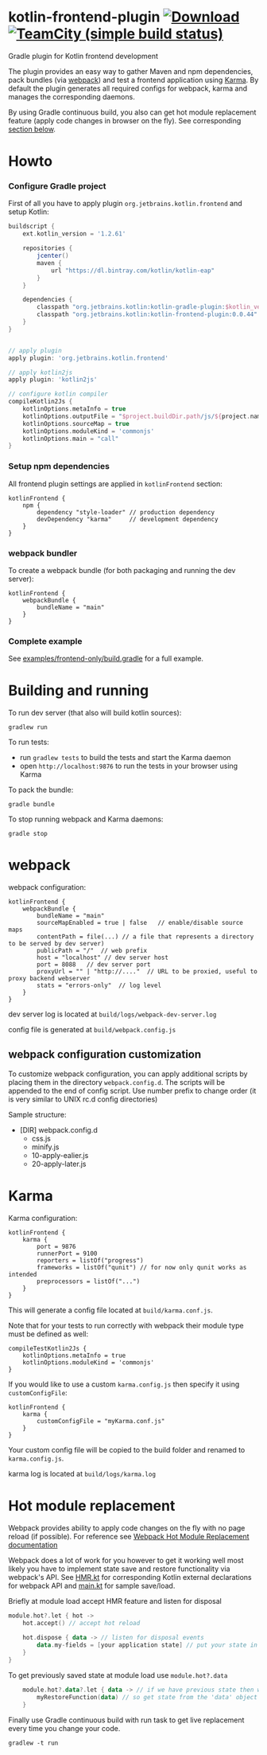 # kotlin-frontend-plugin  [ ![Download](https://api.bintray.com/packages/kotlin/kotlin-eap/kotlin-frontend/images/download.svg) ](https://bintray.com/kotlin/kotlin-eap/kotlin-frontend/_latestVersion) [![TeamCity (simple build status)](https://img.shields.io/teamcity/http/teamcity.jetbrains.com/s/KotlinTools_KotlinFrontendPlugin_Build.svg)](https://teamcity.jetbrains.com/viewType.html?buildTypeId=KotlinTools_KotlinFrontendPlugin_Build)
Gradle plugin for Kotlin frontend development

The plugin provides an easy way to gather Maven and npm dependencies, pack bundles (via [webpack](https://webpack.github.io/)) and test a frontend application using [Karma](https://karma-runner.github.io/1.0/index.html). By default the plugin generates all required configs for webpack, karma and manages the corresponding daemons.

By using Gradle continuous build, you also can get hot module replacement feature (apply code changes in browser on the fly). See corresponding [section below](#hot-module-replacement).

# Howto

### Configure Gradle project

First of all you have to apply plugin `org.jetbrains.kotlin.frontend` and setup Kotlin:

```gradle
buildscript {
    ext.kotlin_version = '1.2.61'

    repositories {
        jcenter()
        maven {
            url "https://dl.bintray.com/kotlin/kotlin-eap"
        }
    }

    dependencies {
        classpath "org.jetbrains.kotlin:kotlin-gradle-plugin:$kotlin_version"
        classpath "org.jetbrains.kotlin:kotlin-frontend-plugin:0.0.44"
    }
}


// apply plugin
apply plugin: 'org.jetbrains.kotlin.frontend'

// apply kotlin2js
apply plugin: 'kotlin2js'

// configure kotlin compiler
compileKotlin2Js {
    kotlinOptions.metaInfo = true
    kotlinOptions.outputFile = "$project.buildDir.path/js/${project.name}.js"
    kotlinOptions.sourceMap = true
    kotlinOptions.moduleKind = 'commonjs'
    kotlinOptions.main = "call"
}
```

### Setup npm dependencies

All frontend plugin settings are applied in `kotlinFrontend` section:

```
kotlinFrontend {
    npm {
        dependency "style-loader" // production dependency
        devDependency "karma"     // development dependency
    }
}
```

### webpack bundler

To create a webpack bundle (for both packaging and running the dev server):

```
kotlinFrontend {
    webpackBundle {
        bundleName = "main"
    }
}
```

### Complete example

See [examples/frontend-only/build.gradle](examples/frontend-only/build.gradle) for a full example.

# Building and running

To run dev server (that also will build kotlin sources):

`gradlew run`

To run tests:

- run `gradlew tests` to build the tests and start the Karma daemon
- open `http://localhost:9876` to run the tests in your browser using Karma

To pack the bundle:

`gradle bundle`

To stop running webpack and Karma daemons:

`gradle stop`

# webpack

webpack configuration: 

```
kotlinFrontend {
    webpackBundle {
        bundleName = "main"
        sourceMapEnabled = true | false   // enable/disable source maps 
        contentPath = file(...) // a file that represents a directory to be served by dev server)
        publicPath = "/"  // web prefix
        host = "localhost" // dev server host
        port = 8088   // dev server port
        proxyUrl = "" | "http://...."  // URL to be proxied, useful to proxy backend webserver
        stats = "errors-only"  // log level
    }
}
```

dev server log is located at `build/logs/webpack-dev-server.log`

config file is generated at `build/webpack.config.js`

## webpack configuration customization

To customize webpack configuration, you can apply additional scripts by placing them in the directory `webpack.config.d`. The scripts will be appended to the end of config script. Use number prefix to change order (it is very similar to UNIX rc.d config directories)

Sample structure:

- [DIR] webpack.config.d
  - css.js
  - minify.js
  - 10-apply-ealier.js
  - 20-apply-later.js

# Karma

Karma configuration:

```
kotlinFrontend {
    karma {
        port = 9876
        runnerPort = 9100
        reporters = listOf("progress") 
        frameworks = listOf("qunit") // for now only qunit works as intended
        preprocessors = listOf("...")
    }
}
```
This will generate a config file located at `build/karma.conf.js`.

Note that for your tests to run correctly with webpack their module type must be defined as well:
```
compileTestKotlin2Js {
    kotlinOptions.metaInfo = true
    kotlinOptions.moduleKind = 'commonjs'
}
```

If you would like to use a custom `karma.config.js` then specify it using `customConfigFile`:

```
kotlinFrontend {
    karma {
        customConfigFile = "myKarma.conf.js"
    }
}
```

Your custom config file will be copied to the build folder and renamed to `karma.config.js`.

karma log is located at `build/logs/karma.log`

# Hot module replacement

Webpack provides ability to apply code changes on the fly with no page reload (if possible). For reference see [Webpack Hot Module Replacement documentation](https://webpack.js.org/concepts/hot-module-replacement/)

Webpack does a lot of work for you however to get it working well most likely you have to implement state save and restore functionality via webpack's API. See [HMR.kt](examples/frontend-only/src/main/kotlin/test/hello/HMR.kt) for corresponding Kotlin external declarations for webpack API and [main.kt](examples/frontend-only/src/main/kotlin/test/hello/main.kt) for sample save/load.

Briefly at module load accept HMR feature and listen for disposal

```kotlin
module.hot?.let { hot ->
    hot.accept() // accept hot reload
    
    hot.dispose { data -> // listen for disposal events
        data.my-fields = [your application state] // put your state in the 'data' object
    }
}
```

To get previously saved state at module load use `module.hot?.data`

```kotlin
    module.hot?.data?.let { data -> // if we have previous state then we are in the middle of HMR
        myRestoreFunction(data) // so get state from the 'data' object
    }
```

Finally use Gradle continuous build with run task to get live replacement every time you change your code.

```
gradlew -t run
```
